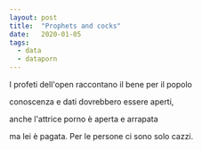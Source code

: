 ```yaml
---
layout: post
title:  "Prophets and cocks"
date:   2020-01-05
tags:
  - data
  - dataporn
---
```



I profeti dell'open raccontano il bene per il popolo

conoscenza e dati dovrebbero essere aperti,

anche l'attrice porno è aperta e arrapata

ma lei è pagata. Per le persone ci sono solo cazzi.
